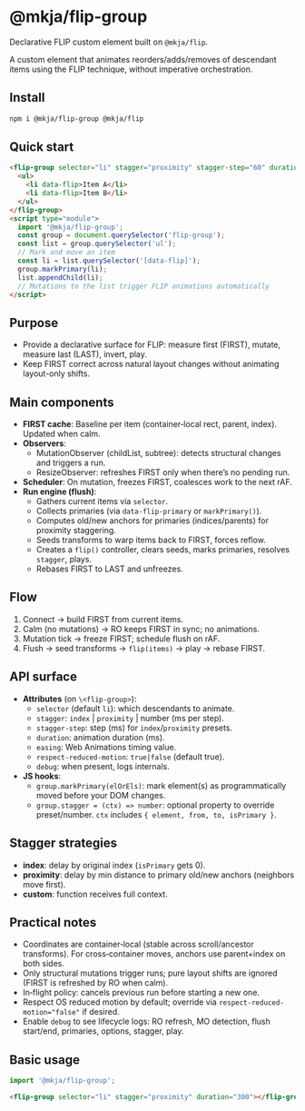 # @mkja/flip-group

Declarative FLIP custom element built on `@mkja/flip`.

A custom element that animates reorders/adds/removes of descendant items using the FLIP technique, without imperative orchestration.

## Install

```bash
npm i @mkja/flip-group @mkja/flip
```

## Quick start

```html
<flip-group selector="li" stagger="proximity" stagger-step="60" duration="500" respect-reduced-motion="false">
  <ul>
    <li data-flip>Item A</li>
    <li data-flip>Item B</li>
  </ul>
</flip-group>
<script type="module">
  import '@mkja/flip-group';
  const group = document.querySelector('flip-group');
  const list = group.querySelector('ul');
  // Mark and move an item
  const li = list.querySelector('[data-flip]');
  group.markPrimary(li);
  list.appendChild(li);
  // Mutations to the list trigger FLIP animations automatically
</script>
```

## Purpose
- Provide a declarative surface for FLIP: measure first (FIRST), mutate, measure last (LAST), invert, play.
- Keep FIRST correct across natural layout changes without animating layout-only shifts.

## Main components
- **FIRST cache**: Baseline per item (container‑local rect, parent, index). Updated when calm.
- **Observers**:
  - MutationObserver (childList, subtree): detects structural changes and triggers a run.
  - ResizeObserver: refreshes FIRST only when there’s no pending run.
- **Scheduler**: On mutation, freezes FIRST, coalesces work to the next rAF.
- **Run engine (flush)**:
  - Gathers current items via `selector`.
  - Collects primaries (via `data-flip-primary` or `markPrimary()`).
  - Computes old/new anchors for primaries (indices/parents) for proximity staggering.
  - Seeds transforms to warp items back to FIRST, forces reflow.
  - Creates a `flip()` controller, clears seeds, marks primaries, resolves `stagger`, plays.
  - Rebases FIRST to LAST and unfreezes.

## Flow
1. Connect → build FIRST from current items.
2. Calm (no mutations) → RO keeps FIRST in sync; no animations.
3. Mutation tick → freeze FIRST; schedule flush on rAF.
4. Flush → seed transforms → `flip(items)` → play → rebase FIRST.

## API surface
- **Attributes** (on `\<flip-group>`):
  - `selector` (default `li`): which descendants to animate.
  - `stagger`: `index` | `proximity` | number (ms per step).
  - `stagger-step`: step (ms) for `index`/`proximity` presets.
  - `duration`: animation duration (ms).
  - `easing`: Web Animations timing value.
  - `respect-reduced-motion`: `true|false` (default true).
  - `debug`: when present, logs internals.
- **JS hooks**:
  - `group.markPrimary(elOrEls)`: mark element(s) as programmatically moved before your DOM changes.
  - `group.stagger = (ctx) => number`: optional property to override preset/number. `ctx` includes `{ element, from, to, isPrimary }`.

## Stagger strategies
- **index**: delay by original index (`isPrimary` gets 0).
- **proximity**: delay by min distance to primary old/new anchors (neighbors move first).
- **custom**: function receives full context.

## Practical notes
- Coordinates are container‑local (stable across scroll/ancestor transforms). For cross‑container moves, anchors use parent+index on both sides.
- Only structural mutations trigger runs; pure layout shifts are ignored (FIRST is refreshed by RO when calm).
- In‑flight policy: cancels previous run before starting a new one.
- Respect OS reduced motion by default; override via `respect-reduced-motion="false"` if desired.
- Enable `debug` to see lifecycle logs: RO refresh, MO detection, flush start/end, primaries, options, stagger, play.

## Basic usage

```js
import '@mkja/flip-group';
```

```html
<flip-group selector="li" stagger="proximity" duration="300"></flip-group>
```